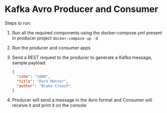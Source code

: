 # Kafka Avro Producer and Consumer

Steps to run:

1. Run all the required components using the docker-compose.yml present in producer project
    `docker-compose up -d`

2. Run the producer and consumer apps

3. Send a REST request to the producer to generate a Kafka message, sample payload:
    ```json
    {
      "isbn": "1000",
      "title": "Dark Matter",
      "author": "Blake Crouch"
    }
    ```

4. Producer will send a message in the Avro format and Consumer will receive it and print it on the console

